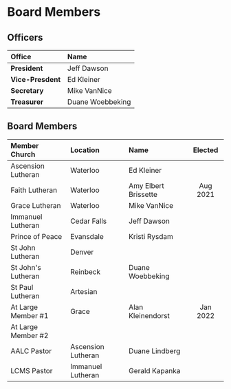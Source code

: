# Board Members

## Officers
| Office            | Name                  |
| :---              | :---                  |
| **President**     | Jeff Dawson           |
| **Vice-Presdent** | Ed Kleiner            |
| **Secretary**     | Mike VanNice          |
| **Treasurer**     | Duane Woebbeking      |

## Board Members
| Member Church         | Location              | Name                  | Elected   |
| :---                  | :---                  | :---                  |   :---:   |
| Ascension Lutheran    | Waterloo              | Ed Kleiner            |           |
| Faith Lutheran        | Waterloo              | Amy Elbert Brissette  | Aug 2021  |
| Grace Lutheran        | Waterloo              | Mike VanNice          |           |
| Immanuel Lutheran	    | Cedar Falls           | Jeff Dawson           |           |
| Prince of Peace	    | Evansdale             | Kristi Rysdam         |           |
| St John Lutheran      | Denver                |                       |           |
| St John's Lutheran    | Reinbeck              | Duane Woebbeking      |           |
| St Paul Lutheran      | Artesian              |                       |           |
| At Large Member #1    | Grace                 | Alan Kleinendorst     | Jan 2022  |
| At Large Member #2    |                       |                       |           |
| AALC Pastor           | Ascension Lutheran    | Duane Lindberg        |           |
| LCMS Pastor           | Immanuel Lutheran     | Gerald Kapanka        |           |